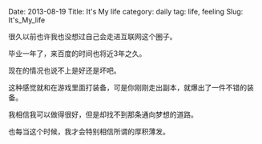 Date: 2013-08-19
Title: It's My life
category: daily
tag: life, feeling
Slug: It's_My_life

  
  很久以前也许我也没想过自己会走进互联网这个圈子。
  
  毕业一年了，来百度的时间也将近3年之久。
  
  现在的情况也说不上是好还是坏吧。
  
  这种感觉就和在游戏里面打装备，可是你刚刚走出副本，就爆出了一件不错的装备。
  
  我相信我可以做得很好，但是却找不到那条通向梦想的道路。
  
  也每当这个时候，我才会特别相信所谓的厚积薄发。
  
